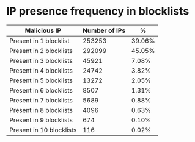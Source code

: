 # IP presence frequency in blocklists
| Malicious IP | Number of IPs | % |
|----|----|----|
| Present in 1 blocklist | 253253 | 39.06% |
| Present in 2 blocklists | 292099 | 45.05% |
| Present in 3 blocklists | 45921 | 7.08% |
| Present in 4 blocklists | 24742 | 3.82% |
| Present in 5 blocklists | 13272 | 2.05% |
| Present in 6 blocklists | 8507 | 1.31% |
| Present in 7 blocklists | 5689 | 0.88% |
| Present in 8 blocklists | 4096 | 0.63% |
| Present in 9 blocklists | 674 | 0.10% |
| Present in 10 blocklists | 116 | 0.02% |
